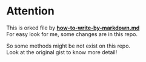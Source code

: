 # Attention
This is orked file by **[how-to-write-by-markdown.md](https://gist.github.com/ihoneymon/652be052a0727ad59601)** \
For easy look for me, some changes are in this repo. 

So some methods might be not exist on this repo. \
Look at the original gist to know more detail!
